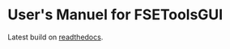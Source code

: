 # User's Manuel for FSEToolsGUI

Latest build on [readthedocs](https://fsetoolsgui.readthedocs.io/en/latest/).
